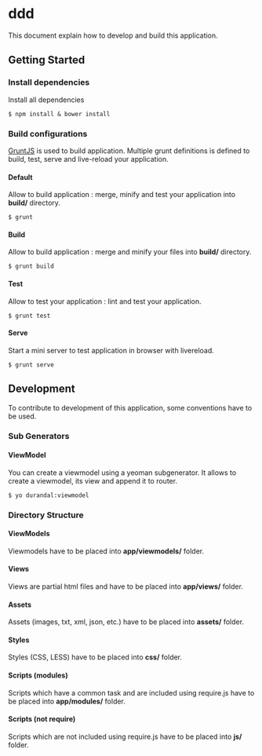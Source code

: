 # ddd

This document explain how to develop and build this application.

## Getting Started

### Install dependencies

Install all dependencies

```
$ npm install & bower install
```

### Build configurations

[GruntJS](http://gruntjs.com/) is used to build application. 
Multiple grunt definitions is defined to build, test, serve and live-reload your application.

#### Default

Allow to build application : merge, minify and test your application into __build/__ directory.

```
$ grunt
```

#### Build

Allow to build application : merge and minify your files into __build/__ directory.

```
$ grunt build
```

#### Test

Allow to test your application : lint and test your application.

```
$ grunt test
```

#### Serve

Start a mini server to test application in browser with livereload.

```
$ grunt serve
```

## Development

To contribute to development of this application, some conventions have to be used.

### Sub Generators

#### ViewModel

You can create a viewmodel using a yeoman subgenerator.
It allows to create a viewmodel, its view and append it to router.

```
$ yo durandal:viewmodel
```

### Directory Structure

#### ViewModels

Viewmodels have to be placed into __app/viewmodels/__ folder. 

#### Views

Views are partial html files and have to be placed into __app/views/__ folder. 

#### Assets

Assets (images, txt, xml, json, etc.) have to be placed into __assets/__ folder. 

#### Styles

Styles (CSS, LESS) have to be placed into __css/__ folder. 

#### Scripts (modules)

Scripts which have a common task and are included using require.js have to be placed into __app/modules/__ folder. 

#### Scripts (not require)

Scripts which are not included using require.js have to be placed into __js/__ folder. 
